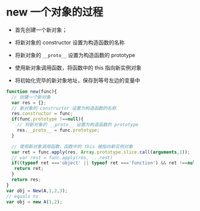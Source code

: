 # new 一个对象的过程

- 首先创建一个新对象；

- 将新对象的 constructor 设置为构造函数的名称

- 将新对象的 `__proto__` 设置为构造函数的 prototype
- 使用新对象调用函数，将函数中的 this 指向新实例对象
- 将初始化完毕的新对象地址，保存到等号左边的变量中

```js
function new(func){
  // 创建一个新对象
  var res = {};
  // 新对象的 constructor 设置为构造函数的名称
  res.constructor = func;
  if(func.prototype !==null){
    // 将新对象的 __proto__ 设置为构造函数的 prototype
    res.__proto__ = func.prototype;
  }

  // 使用新对象调用函数，函数中的 this 被指向新实例对象
  var ret = func.apply(res, Array.prototype.slice.call(arguments,1));
  // var rest = func.apply(res, ...rest)
  if((typeof ret ==='object' || typeof ret ==='function') && ret !==null ){
   return ret;
  }
  return res;
}
var obj = New(A,1,2,3);
// equals to
var obj = new A(1,2);
```
